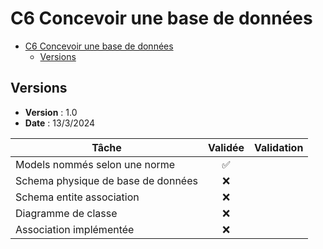 # C6 Concevoir une base de données

- [C6 Concevoir une base de données](#c6-concevoir-une-base-de-données)
  - [Versions](#versions)

## Versions

- **Version** : 1.0
- **Date** : 13/3/2024

| Tâche                              | Validée | Validation |
| ---------------------------------- | :-----: | ---------- |
| Models nommés selon une norme      |   ✅    |            |
| Schema physique de base de données |   ❌    |            |
| Schema entite association          |   ❌    |            |
| Diagramme de classe                |   ❌    |            |
| Association implémentée            |   ❌    |            |
